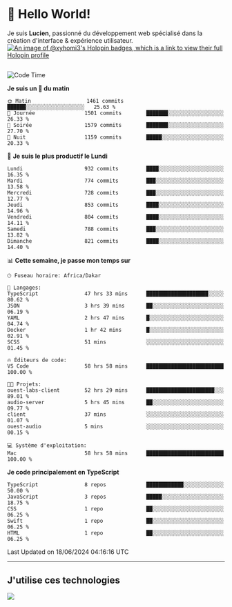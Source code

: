 # 👋 Hello World!

Je suis **Lucien**, passionné du développement web spécialisé dans la création d'interface & expérience utilisateur.
[![An image of @xyhomi3's Holopin badges, which is a link to view their full Holopin profile](https://holopin.me/xyhomi3)](https://holopin.io/@xyhomi3)

##

<!--START_SECTION:waka-->
![Code Time](http://img.shields.io/badge/Code%20Time-1%2C380%20hrs%204%20mins-blue)

**Je suis un 🐤 du matin** 

```text
🌞 Matin                  1461 commits        ██████░░░░░░░░░░░░░░░░░░░   25.63 % 
🌆 Journée                1501 commits        ███████░░░░░░░░░░░░░░░░░░   26.33 % 
🌃 Soirée                 1579 commits        ███████░░░░░░░░░░░░░░░░░░   27.70 % 
🌙 Nuit                   1159 commits        █████░░░░░░░░░░░░░░░░░░░░   20.33 % 
```
📅 **Je suis le plus productif le Lundi** 

```text
Lundi                    932 commits         ████░░░░░░░░░░░░░░░░░░░░░   16.35 % 
Mardi                    774 commits         ███░░░░░░░░░░░░░░░░░░░░░░   13.58 % 
Mercredi                 728 commits         ███░░░░░░░░░░░░░░░░░░░░░░   12.77 % 
Jeudi                    853 commits         ████░░░░░░░░░░░░░░░░░░░░░   14.96 % 
Vendredi                 804 commits         ████░░░░░░░░░░░░░░░░░░░░░   14.11 % 
Samedi                   788 commits         ███░░░░░░░░░░░░░░░░░░░░░░   13.82 % 
Dimanche                 821 commits         ████░░░░░░░░░░░░░░░░░░░░░   14.40 % 
```


📊 **Cette semaine, je passe mon temps sur** 

```text
🕑︎ Fuseau horaire: Africa/Dakar

💬 Langages: 
TypeScript               47 hrs 33 mins      ████████████████████░░░░░   80.62 % 
JSON                     3 hrs 39 mins       ██░░░░░░░░░░░░░░░░░░░░░░░   06.19 % 
YAML                     2 hrs 47 mins       █░░░░░░░░░░░░░░░░░░░░░░░░   04.74 % 
Docker                   1 hr 42 mins        █░░░░░░░░░░░░░░░░░░░░░░░░   02.91 % 
SCSS                     51 mins             ░░░░░░░░░░░░░░░░░░░░░░░░░   01.45 % 

🔥 Éditeurs de code: 
VS Code                  58 hrs 58 mins      █████████████████████████   100.00 % 

🐱‍💻 Projets: 
ouest-labs-client        52 hrs 29 mins      ██████████████████████░░░   89.01 % 
audio-server             5 hrs 45 mins       ██░░░░░░░░░░░░░░░░░░░░░░░   09.77 % 
client                   37 mins             ░░░░░░░░░░░░░░░░░░░░░░░░░   01.07 % 
ouest-audio              5 mins              ░░░░░░░░░░░░░░░░░░░░░░░░░   00.15 % 

💻 Système d'exploitation: 
Mac                      58 hrs 58 mins      █████████████████████████   100.00 % 
```

**Je code principalement en TypeScript** 

```text
TypeScript               8 repos             ████████████░░░░░░░░░░░░░   50.00 % 
JavaScript               3 repos             █████░░░░░░░░░░░░░░░░░░░░   18.75 % 
CSS                      1 repo              ██░░░░░░░░░░░░░░░░░░░░░░░   06.25 % 
Swift                    1 repo              ██░░░░░░░░░░░░░░░░░░░░░░░   06.25 % 
HTML                     1 repo              ██░░░░░░░░░░░░░░░░░░░░░░░   06.25 % 
```




 Last Updated on 18/06/2024 04:16:16 UTC
<!--END_SECTION:waka-->
---

## J'utilise ces technologies

<p align="left">
  <a href="https://skillicons.dev">
    <img src="https://skillicons.dev/icons?i=ts,js,md,scss,tailwind,react,docker,express,astro,vite,nextjs,vercel,figma,ableton" />
  </a>
</p>

